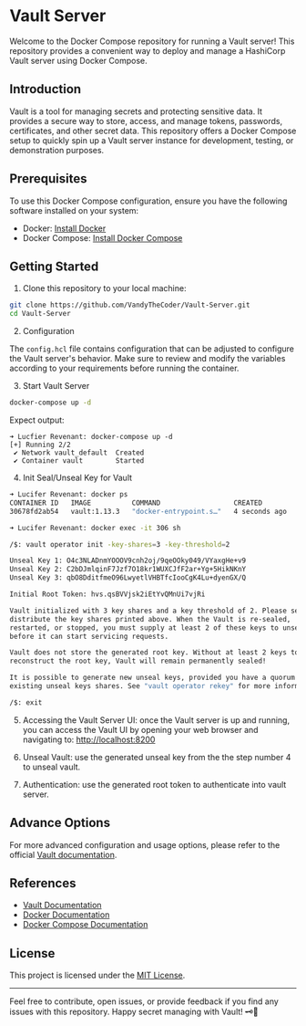 # Vault Server
Welcome to the Docker Compose repository for running a Vault server! This repository provides a convenient way to deploy and manage a HashiCorp Vault server using Docker Compose.

## Introduction
Vault is a tool for managing secrets and protecting sensitive data. It provides a secure way to store, access, and manage tokens, passwords, certificates, and other secret data. This repository offers a Docker Compose setup to quickly spin up a Vault server instance for development, testing, or demonstration purposes.

## Prerequisites
To use this Docker Compose configuration, ensure you have the following software installed on your system:

- Docker: [Install Docker](https://docs.docker.com/get-docker/)
- Docker Compose: [Install Docker Compose](https://docs.docker.com/compose/install/)

## Getting Started
1. Clone this repository to your local machine:
```sh
git clone https://github.com/VandyTheCoder/Vault-Server.git
cd Vault-Server
```

2. Configuration

The `config.hcl` file contains configuration that can be adjusted to configure the Vault server's behavior. Make sure to review and modify the variables according to your requirements before running the container.

3. Start Vault Server
```sh
docker-compose up -d
```
Expect output:
```
➜ Lucfier Revenant: docker-compose up -d
[+] Running 2/2
 ✔ Network vault_default  Created
 ✔ Container vault        Started 
```

4. Init Seal/Unseal Key for Vault
```sh
➜ Lucifer Revenant: docker ps
CONTAINER ID   IMAGE          COMMAND                  CREATED         STATUS         PORTS                    NAMES
30678fd2ab54   vault:1.13.3   "docker-entrypoint.s…"   4 seconds ago   Up 3 seconds   0.0.0.0:8200->8200/tcp   vault

➜ Lucifer Revenant: docker exec -it 306 sh

/$: vault operator init -key-shares=3 -key-threshold=2

Unseal Key 1: O4c3NLADnmYOOOV9cnh2oj/9qeOOky049/VYaxgHe+v9
Unseal Key 2: C2bDJmlqinF7Jzf7O18kr1WUXCJfF2ar+Yg+5HikNKnY
Unseal Key 3: qbO8DditfmeO96LwyetlVHBTfcIooCgK4Lu+dyenGX/Q

Initial Root Token: hvs.qsBVVjsk2iEtYvQMnUi7vjRi

Vault initialized with 3 key shares and a key threshold of 2. Please securely
distribute the key shares printed above. When the Vault is re-sealed,
restarted, or stopped, you must supply at least 2 of these keys to unseal it
before it can start servicing requests.

Vault does not store the generated root key. Without at least 2 keys to
reconstruct the root key, Vault will remain permanently sealed!

It is possible to generate new unseal keys, provided you have a quorum of
existing unseal keys shares. See "vault operator rekey" for more information.

/$: exit
```

5. Accessing the Vault Server UI: once the Vault server is up and running, you can access the Vault UI by opening your web browser and navigating to: [http://localhost:8200](http://localhost:8200)

6. Unseal Vault: use the generated unseal key from the the step number 4 to unseal vault.

7. Authentication: use the generated root token to authenticate into vault server.

## Advance Options
For more advanced configuration and usage options, please refer to the official [Vault documentation](https://www.vaultproject.io/docs).

## References
- [Vault Documentation](https://www.vaultproject.io/docs)
- [Docker Documentation](https://docs.docker.com/)
- [Docker Compose Documentation](https://docs.docker.com/compose)

## License
This project is licensed under the [MIT License](LICENSE).

---
Feel free to contribute, open issues, or provide feedback if you find any issues with this repository. Happy secret managing with Vault! 🗝️🔐
